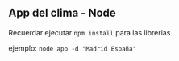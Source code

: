 ## App del clima - Node

Recuerdar ejecutar ```npm install``` para las librerias

ejemplo:
```node app -d "Madrid España"```